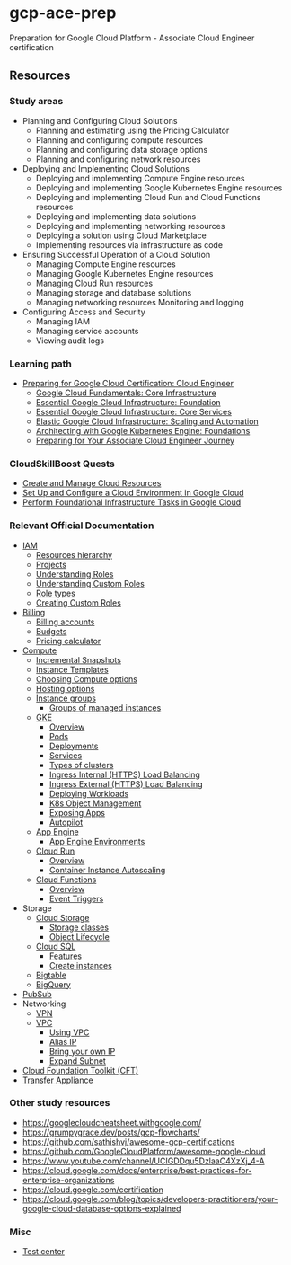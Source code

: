 # gcp-ace-prep

Preparation for Google Cloud Platform -  Associate Cloud Engineer certification

## Resources

### Study areas

- Planning and Configuring Cloud Solutions
  - Planning and estimating using the Pricing Calculator
  - Planning and configuring compute resources
  - Planning and configuring data storage options
  - Planning and configuring network resources
- Deploying and Implementing Cloud Solutions
  - Deploying and implementing Compute Engine resources
  - Deploying and implementing Google Kubernetes Engine resources
  - Deploying and implementing Cloud Run and Cloud Functions resources
  - Deploying and implementing data solutions
  - Deploying and implementing networking resources
  - Deploying a solution using Cloud Marketplace
  - Implementing resources via infrastructure as code
- Ensuring Successful Operation of a Cloud Solution
  - Managing Compute Engine resources
  - Managing Google Kubernetes Engine resources
  - Managing Cloud Run resources
  - Managing storage and database solutions
  - Managing networking resources Monitoring and logging
- Configuring Access and Security
  - Managing IAM
  - Managing service accounts
  - Viewing audit logs

### Learning path

- [Preparing for Google Cloud Certification: Cloud Engineer](https://www.coursera.org/professional-certificates/cloud-engineering-gcp)
  - [Google Cloud Fundamentals: Core Infrastructure](https://www.coursera.org/learn/gcp-fundamentals?specialization=cloud-engineering-gcp)
  - [Essential Google Cloud Infrastructure: Foundation](https://www.coursera.org/learn/gcp-infrastructure-foundation?specialization=cloud-engineering-gcp)
  - [Essential Google Cloud Infrastructure: Core Services](https://www.coursera.org/learn/gcp-infrastructure-core-services?specialization=cloud-engineering-gcp) 
  - [Elastic Google Cloud Infrastructure: Scaling and Automation](https://www.coursera.org/learn/gcp-infrastructure-scaling-automation?specialization=cloud-engineering-gcp)
  - [Architecting with Google Kubernetes Engine: Foundations](https://www.coursera.org/learn/foundations-google-kubernetes-engine-gke?specialization=cloud-engineering-gcp)
  - [Preparing for Your Associate Cloud Engineer Journey](https://www.coursera.org/learn/preparing-cloud-associate-cloud-engineer-exam?specialization=cloud-engineering-gcp)

### CloudSkillBoost Quests

- [Create and Manage Cloud Resources](<https://www.qwiklabs.com/quests/120> )
- [Set Up and Configure a Cloud Environment in Google Cloud](<https://www.qwiklabs.com/quests/119>)
- [Perform Foundational Infrastructure Tasks in Google Cloud](<https://www.qwiklabs.com/quests/118>)

### Relevant Official Documentation

- [IAM](<https://cloud.google.com/iam/docs/overview>)
  - [Resources hierarchy](<https://cloud.google.com/resource-manager/docs/cloud-platform-resource-hierarchy#resource-hierarchy-detail>)
  - [Projects](<https://cloud.google.com/resource-manager/docs/cloud-platform-resource-hierarchy#projects>)
  - [Understanding Roles](<https://cloud.google.com/iam/docs/understanding-roles>)
  - [Understanding Custom Roles](<https://cloud.google.com/iam/docs/understanding-custom-roles>)
  - [Role types](<https://cloud.google.com/iam/docs/understanding-roles#role_types>)
  - [Creating Custom Roles](<https://cloud.google.com/iam/docs/creating-custom-roles>)
- [Billing](<https://cloud.google.com/billing/docs>)
  - [Billing accounts](<https://cloud.google.com/billing/docs/how-to/manage-billing-account>)
  - [Budgets](<https://cloud.google.com/billing/docs/how-to/budgets>)
  - [Pricing calculator](<https://cloud.google.com/products/calculator/>)
- [Compute](<https://cloud.google.com/compute/docs>)
  - [Incremental Snapshots](<https://cloud.google.com/compute/docs/disks/snapshots#incremental-snapshots>)
  - [Instance Templates](<https://cloud.google.com/compute/docs/instance-templates>)
  - [Choosing Compute options](<https://cloud.google.com/blog/products/compute/choosing-the-right-compute-option-in-gcp-a-decision-tree>)
  - [Hosting options](<https://cloud.google.com/hosting-options>)
  - [Instance groups](<https://cloud.google.com/compute/docs/instance-groups>)
    - [Groups of managed instances](<https://cloud.google.com/compute/docs/instance-groups/creating-groups-of-managed-instances>)
  - [GKE](<https://cloud.google.com/kubernetes-engine/docs>)
    - [Overview](<https://cloud.google.com/kubernetes-engine/docs/concepts/kubernetes-engine-overview>)
    - [Pods](<https://cloud.google.com/kubernetes-engine/docs/concepts/pod>)
    - [Deployments](<https://cloud.google.com/kubernetes-engine/docs/concepts/deployment>)
    - [Services](<https://cloud.google.com/kubernetes-engine/docs/concepts/service>)
    - [Types of clusters](<https://cloud.google.com/kubernetes-engine/docs/concepts/types-of-clusters>)
    - [Ingress Internal (HTTPS) Load Balancing](<https://cloud.google.com/kubernetes-engine/docs/concepts/ingress-ilb>)
    - [Ingress External (HTTPS) Load Balancing](<https://cloud.google.com/kubernetes-engine/docs/concepts/ingress-xlb>)
    - [Deploying Workloads](<https://cloud.google.com/kubernetes-engine/docs/how-to/deploying-workloads-overview>)
    - [K8s Object Management](<https://kubernetes.io/docs/concepts/overview/working-with-objects/object-management/>)
    - [Exposing Apps](<https://cloud.google.com/kubernetes-engine/docs/how-to/exposing-apps>)
    - [Autopilot](<https://cloud.google.com/kubernetes-engine/docs/concepts/autopilot-overview>)
  - [App Engine](<https://cloud.google.com/appengine/docs>)
    - [App Engine Environments](<https://cloud.google.com/appengine/docs/the-appengine-environments>)
  - [Cloud Run](<https://cloud.google.com/run/docs>)
    - [Overview](<https://cloud.google.com/blog/topics/developers-practitioners/cloud-run-story-serverless-containers>)
    - [Container Instance Autoscaling](<https://cloud.google.com/run/docs/about-instance-autoscaling>)
  - [Cloud Functions](<https://cloud.google.com/functions>)
    - [Overview](<https://cloud.google.com/blog/topics/developers-practitioners/learn-cloud-functions-snap>)
    - [Event Triggers](<https://cloud.google.com/functions/docs/concepts/events-triggers>)
- Storage
  - [Cloud Storage](<https://cloud.google.com/storage/docs>)
    - [Storage classes](<https://cloud.google.com/storage/docs/storage-classes>)
    - [Object Lifecycle](<https://cloud.google.com/storage/docs/lifecycle>)
  - [Cloud SQL](<https://cloud.google.com/sql/docs/mysql>)
    - [Features](<https://cloud.google.com/sql/docs/mysql/features>)
    - [Create instances](<https://cloud.google.com/sql/docs/mysql/create-instance>)
  - [Bigtable](<https://cloud.google.com/bigtable/docs/overview>)
  - [BigQuery](<https://cloud.google.com/bigquery/docs>)
- [PubSub](<https://cloud.google.com/pubsub/docs/overview>)
- Networking
  - [VPN](<https://cloud.google.com/network-connectivity/docs/vpn/concepts/overview>)
  - [VPC](<https://cloud.google.com/vpc/docs>)
    - [Using VPC](<https://cloud.google.com/vpc/docs/using-vpc>)
    - [Alias IP](<https://cloud.google.com/vpc/docs/alias-ip>)
    - [Bring your own IP](<https://cloud.google.com/vpc/docs/bring-your-own-ip>)
    - [Expand Subnet](<https://cloud.google.com/vpc/docs/using-vpc#expand-subnet>)
- [Cloud Foundation Toolkit (CFT)](<https://cloud.google.com/foundation-toolkit>)
- [Transfer Appliance](<https://cloud.google.com/transfer-appliance/docs/4.0>)

### Other study resources

- <https://googlecloudcheatsheet.withgoogle.com/>
- <https://grumpygrace.dev/posts/gcp-flowcharts/>
- <https://github.com/sathishvj/awesome-gcp-certifications>
- <https://github.com/GoogleCloudPlatform/awesome-google-cloud>
- <https://www.youtube.com/channel/UCIGDDqu5DzlaaC4XzXj_4-A>
- <https://cloud.google.com/docs/enterprise/best-practices-for-enterprise-organizations>
- <https://cloud.google.com/certification>
- <https://cloud.google.com/blog/topics/developers-practitioners/your-google-cloud-database-options-explained>

### Misc

- [Test center](<https://www.kryteriononline.com/Locate-Test-Center>)